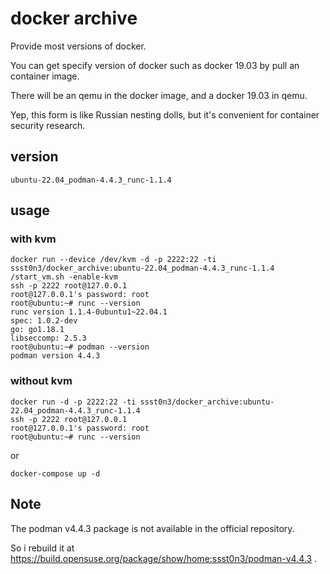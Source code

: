 # docker archive

Provide most versions of docker. 

You can get specify version of docker such as docker 19.03 by pull an container image.

There will be an qemu in the docker image, and a docker 19.03 in qemu.

Yep, this form is like Russian nesting dolls, but it's convenient for container security research.

## version
`ubuntu-22.04_podman-4.4.3_runc-1.1.4`

## usage
### with kvm
```
docker run --device /dev/kvm -d -p 2222:22 -ti ssst0n3/docker_archive:ubuntu-22.04_podman-4.4.3_runc-1.1.4 /start_vm.sh -enable-kvm
ssh -p 2222 root@127.0.0.1
root@127.0.0.1's password: root
root@ubuntu:~# runc --version
runc version 1.1.4-0ubuntu1~22.04.1
spec: 1.0.2-dev
go: go1.18.1
libseccomp: 2.5.3
root@ubuntu:~# podman --version
podman version 4.4.3
```

### without kvm
```
docker run -d -p 2222:22 -ti ssst0n3/docker_archive:ubuntu-22.04_podman-4.4.3_runc-1.1.4
ssh -p 2222 root@127.0.0.1
root@127.0.0.1's password: root
root@ubuntu:~# runc --version
```

or 

```
docker-compose up -d
```

## Note
The podman v4.4.3 package is not available in the official repository.

So i rebuild it at https://build.opensuse.org/package/show/home:ssst0n3/podman-v4.4.3 .
